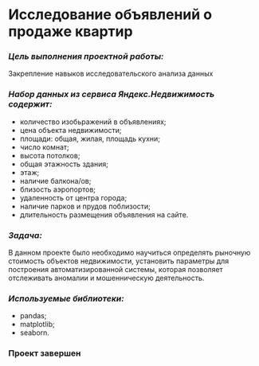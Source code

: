 # Исследование объявлений о продаже квартир

### *Цель выполнения проектной работы:*
Закрепление навыков исследовательского анализа данных 

### *Набор данных из сервиса Яндекс.Недвижимость содержит:*
- количество изобьражений в объявлениях;
- цена объекта недвижимости;
- площади: общая, жилая, площадь кухни;
- число комнат;
- высота потолков;
- общая этажность здания;
- этаж;
- наличие балкона/ов;
- близость аэропортов;
- удаленность от центра города;
- наличие парков и прудов поблизости;
- длительность размещения объявления на сайте.

### *Задача:*

В данном проекте было необходимо научиться определять рыночную стоимость объектов недвижимости, установить параметры для построения автоматизированной системы, которая позволяет отслеживать аномалии и мошенническую деятельность.

### *Используемые библиотеки:*
- pandas;
- matplotlib;
- seaborn.

### **Проект завершен**

